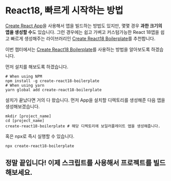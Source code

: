 # React18, 빠르게 시작하는 방법

[Create React App](https://create-react-app.dev/)을 사용해서 앱을 빌드하는 방법도 있지만, 몇몇 경우 **과한 크기의 앱을 생성할 수**도 있습니다.
그런 경우에는 쉽고 가벼고 커스텀가능한 React 18앱을 쉽고 빠르게 생성해주는 라이브러리인 [Create React18 Boilerplate](https://www.npmjs.com/package/create-react18-boilerplate)를 추천합니다.

이번 챕터에서는 [Create React18 Boilerplate](https://www.npmjs.com/package/create-react18-boilerplate)를 사용하는 방법을 알아보도록 하겠습니다.

먼저 설치를 해보도록 하겠습니다.

```shell
# When using NPM
npm install -g create-react18-boilerplate
# When using yarn
yarn global add create-react18-boilerplate
```

설치가 끝났다면 거의 다 왔습니다.
먼저 App을 설치할 디렉토리를 생성해준 다음 앱을 생성해보겠습니다.

```shell
mkdir [project_name]
cd [project_name]
create-react18-boilerplate # 해당 디렉토리에 보일러플레이트 앱을 생성해줍니다.
```

혹은 npx로 즉시 실행할 수 있습니다.

```shell
npx create-react18-boilerplate
```

## 정말 끝입니다! 이제 스크립트를 사용해서 프로젝트를 빌드해보세요.
